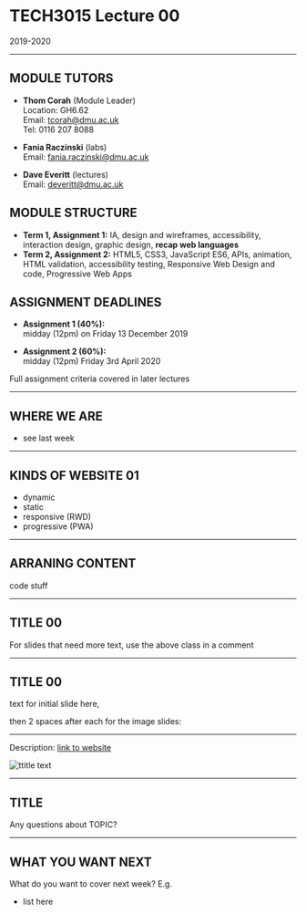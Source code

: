 # TECH3015 Lecture 00

2019-2020

---

## MODULE TUTORS

- **Thom Corah** (Module Leader)  
Location: GH6.62  
Email: tcorah@dmu.ac.uk  
Tel: 0116 207 8088

- **Fania Raczinski** (labs)  
Email: fania.raczinski@dmu.ac.uk

- **Dave Everitt** (lectures)  
Email: deveritt@dmu.ac.uk


## MODULE STRUCTURE

- **Term 1, Assignment 1:** IA, design and wireframes, accessibility, interaction design, graphic design, **recap web languages**
- **Term 2, Assignment 2:** HTML5, CSS3, JavaScript ES6, APIs, animation, HTML validation, accessibility testing, Responsive Web Design and code, Progressive Web Apps


## ASSIGNMENT DEADLINES

- **Assignment 1 (40%):**  
midday (12pm) on Friday 13 December 2019

- **Assignment 2 (60%):**  
midday (12pm) Friday 3rd April 2020

Full assignment criteria covered in later lectures

---

## WHERE WE ARE

- see last week

---

## KINDS OF WEBSITE **01**
<!-- .slide: class="crammed" -->

- dynamic
- static
- responsive (RWD)
- progressive (PWA)

---

## ARRANING CONTENT

code stuff

---

## TITLE **00**
<!-- .slide: class="crammed" -->

For slides that need more text, use the above class in a comment

---

<!-- EXAMPLE WITH BACKGROUND IMAGES AS SUBSECTIONS -->

## TITLE **00**

text for initial slide here,

then 2 spaces after each for the image slides:


<!-- .slide: data-background-image="https://raw.githubusercontent.com/DaveEveritt/TECH3015/master/imgs/IMAGE_NAME" data-background-size="contain" -->


<!-- .slide: data-background-image="https://raw.githubusercontent.com/DaveEveritt/TECH3015/master/imgs/IMAGE_NAME" data-background-size="contain" -->

---

<!-- BIG IMAGE EXAMPLE -->

Description: [link to website](URL)

![ttitle text](https://raw.githubusercontent.com/DaveEveritt/TECH3015/master/imgs/design/IMAGE_FILENAME)

---

## TITLE

Any questions about TOPIC?

---

## WHAT YOU WANT NEXT

What do you want to cover next week? E.g.

- list here

